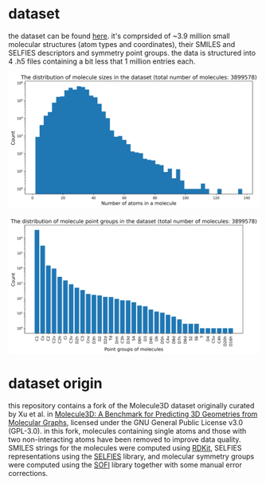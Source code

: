 # dataset
the dataset can be found [here](https://drive.google.com/drive/folders/1cUiWKWdU7CQoh67a-ucyb-Na1lSwWjKH?usp=drive_link). it's comprsided of ~3.9 million small molecular structures (atom types and coordinates), their SMILES and SELFIES descriptors and symmetry point groups. the data is structured into 4 .h5 files containing a bit less that 1 million entries each.

![molecule_size_distribution.png](molecule_size_distribution.png)

![molecule_point_group_distribution.png](molecule_point_group_distribution.png)

# dataset origin
this repository contains a fork of the Molecule3D dataset originally curated by Xu et al. in [Molecule3D: A Benchmark for Predicting 3D Geometries from Molecular Graphs](https://arxiv.org/abs/2110.01717), licensed under the GNU General Public License v3.0 (GPL-3.0). in this fork, molecules containing single atoms and those with two non-interacting atoms have been removed to improve data quality. SMILES strings for the molecules were computed using [RDKit](https://github.com/rdkit/rdkit), SELFIES representations using the [SELFIES](https://github.com/aspuru-guzik-group/selfies) library, and molecular symmetry groups were computed using the [SOFI](https://github.com/mammasmias/IterativeRotationsAssignments) library together with some manual error corrections.
